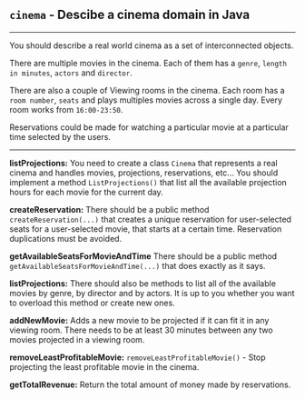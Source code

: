 ## `cinema` - Descibe a cinema domain in Java

---

You should describe a real world cinema as a set of interconnected objects.

There are multiple movies in the cinema. Each of them has a `genre`, `length in minutes`, `actors` and `director`.

There are also a couple of Viewing rooms in the cinema. Each room has a `room number`, `seats` and plays multiples movies across a single day. Every room works from `16:00-23:50`. 

Reservations could be made for watching a particular movie at a particular time selected by the users.

---
**listProjections:** You need to create a class `Cinema` that represents a real cinema and handles movies, projections, reservations, etc... You should implement a method `ListProjections()` that list all the available projection hours for each movie for the current day.

**createReservation:** There should be a public method `createReservation(...)` that creates a unique reservation for user-selected seats for a user-selected movie, that starts at a certain time. Reservation duplications must be avoided.

**getAvailableSeatsForMovieAndTime** There should be a public method `getAvailableSeatsForMovieAndTime(...)` that does exactly as it says.

**listProjections:** There should also be methods to list all of the available movies by genre, by director and by actors. It is up to you whether you want to overload this method or create new ones.  

**addNewMovie:** Adds a new movie to be projected if it can fit it in any viewing room. There needs to be at least 30 minutes between any two movies projected in a viewing room.

**removeLeastProfitableMovie:** `removeLeastProfitableMovie()` - Stop projecting the least profitable movie in the cinema.

**getTotalRevenue:** Return the total amount of money made by reservations.



